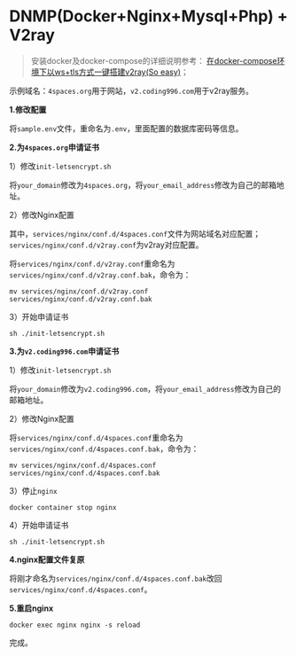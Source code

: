 # DNMP(Docker+Nginx+Mysql+Php) + V2ray

>安装docker及docker-compose的详细说明参考： [在docker-compose环境下以ws+tls方式一键搭建v2ray(So easy)](https://www.4spaces.org/docker-compose-install-v2ray-ws-tls/)；

示例域名：`4spaces.org`用于网站，`v2.coding996.com`用于v2ray服务。

**1.修改配置**

将`sample.env`文件，重命名为`.env`，里面配置的数据库密码等信息。

**2.为`4spaces.org`申请证书**

1）修改`init-letsencrypt.sh`

将`your_domain`修改为`4spaces.org`，将`your_email_address`修改为自己的邮箱地址。

2）修改Nginx配置

其中，`services/nginx/conf.d/4spaces.conf`文件为网站域名对应配置；`services/nginx/conf.d/v2ray.conf`为v2ray对应配置。

将`services/nginx/conf.d/v2ray.conf`重命名为`services/nginx/conf.d/v2ray.conf.bak`，命令为：

```
mv services/nginx/conf.d/v2ray.conf  services/nginx/conf.d/v2ray.conf.bak
```

3）开始申请证书

```
sh ./init-letsencrypt.sh
```

**3.为`v2.coding996.com`申请证书**

1）修改`init-letsencrypt.sh`

将`your_domain`修改为`v2.coding996.com`，将`your_email_address`修改为自己的邮箱地址。

2）修改Nginx配置

将`services/nginx/conf.d/4spaces.conf`重命名为`services/nginx/conf.d/4spaces.conf.bak`，命令为：

```
mv services/nginx/conf.d/4spaces.conf  services/nginx/conf.d/4spaces.conf.bak
```

3）停止`nginx`

```
docker container stop nginx
```

4）开始申请证书

```
sh ./init-letsencrypt.sh
```

**4.nginx配置文件复原**

将刚才命名为`services/nginx/conf.d/4spaces.conf.bak`改回`services/nginx/conf.d/4spaces.conf`。

**5.重启nginx**

```
docker exec nginx nginx -s reload
```

完成。